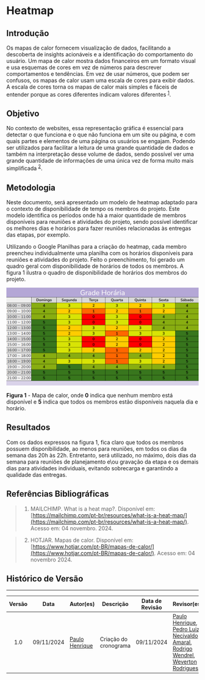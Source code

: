 # Heatmap

## Introdução

Os mapas de calor fornecem visualização de dados, facilitando a descoberta de insights acionáveis e a identificação do comportamento do usuário. Um mapa de calor mostra dados financeiros em um formato visual e usa esquemas de cores em vez de números para descrever comportamentos e tendências. Em vez de usar números, que podem ser confusos, os mapas de calor usam uma escala de cores para exibir dados. A escala de cores torna os mapas de calor mais simples e fáceis de entender porque as cores diferentes indicam valores diferentes <sup>[1](../planejamento/heatmap.md#referências-bibliográficas)</sup>.

## Objetivo

No contexto de websites, essa representação gráfica é essencial para detectar o que funciona e o que não funciona em um site ou página, e com quais partes e elementos de uma página os usuários se engajam. Podendo ser utilizados para facilitar a leitura de uma grande quantidade de dados e também na interpretação desse volume de dados, sendo possível ver uma grande quantidade de informações de uma única vez de forma muito mais simplificada <sup>[2](../planejamento/heatmap.md#referências-bibliográficas)</sup>.

## Metodologia 

Neste documento, será apresentado um modelo de heatmap adaptado para o contexto de disponibilidade de tempo os membros do projeto. Este modelo identifica os períodos onde há a maior quantidade de membros disponíveis para reuniões e atividades do projeto, sendo possível identificar os melhores dias e horários para fazer reuniões relacionadas às entregas das etapas, por exemplo.

Utilizando o Google Planilhas para a criação do heatmap, cada membro preencheu individualmente uma planilha com os horários disponíveis para reuniões e atividades do projeto. Feito o preenchimento, foi gerado um quadro geral com disponibilidade de horários de todos os membros. A figura 1 ilustra o quadro de disponibilidade de horários dos membros do projeto.

![Figura 1 - Heatmap de Disponibilidade de Horários](../planejamento/assets/heatmap.png)
<p style={{ textAlign: 'center', fontSize: '17px' }}><b>Figura 1</b> - Mapa de calor, onde <b>0</b> indica que nenhum membro está disponível e <b>5</b> indica que todos os membros estão disponíveis naquela dia e horário.</p>

## Resultados

Com os dados expressos na figura 1, fica claro que todos os membros possuem disponibilidade, ao menos para reuniões, em todos os dias da semana das 20h às 22h. Entretanto, será utilizado, no máximo, dois dias da semana para reuniões de planejamento e\ou gravação da etapa e os demais dias para atividades individuais, evitando sobrecarga e garantindo a qualidade das entregas.

## Referências Bibliográficas

> 1. MAILCHIMP. What is a heat map?. Disponível em: [https://mailchimp.com/pt-br/resources/what-is-a-heat-map/](https://mailchimp.com/pt-br/resources/what-is-a-heat-map/). Acesso em: 04 novembro. 2024.

> 2. HOTJAR. Mapas de calor. Disponível em: [https://www.hotjar.com/pt-BR/mapas-de-calor/](https://www.hotjar.com/pt-BR/mapas-de-calor/). Acesso em: 04 novembro 2024.

## Histórico de Versão
---
| Versão | Data | Autor(es) | Descrição | Data de Revisão | Revisor(es) |
|:---:|:---:|---|---|:---:|---|
| 1.0 | 09/11/2024 | [Paulo Henrique](https://github.com/paulomh) | Criação do cronograma | 09/11/2024 | [Paulo Henrique](https://github.com/paulomh), [Pedro Luiz](https://github.com/pedroluizfo), [Necivaldo Amaral](https://github.com/junioramaral22), [Rodrigo Wendrel](https://github.com/rodwendrel), [Weverton Rodrigues](https://github.com/vevetin)  |



